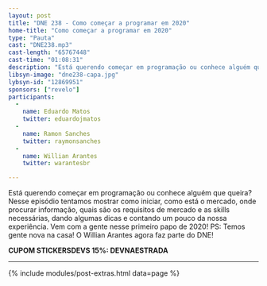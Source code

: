 ```yaml
---
layout: post
title: "DNE 238 - Como começar a programar em 2020"
home-title: "Como começar a programar em 2020"
type: "Pauta"
cast: "DNE238.mp3"
cast-length: "65767448"
cast-time: "01:08:31"
description: "Está querendo começar em programação ou conhece alguém que queira? Nesse episódio tentamos mostrar como iniciar, como está o mercado, onde procurar informação, quais são os requisitos de mercado e as skills necessárias, dando algumas dicas e contando um pouco da nossa experiência. Vem com a gente nesse primeiro papo de 2020! PS: Temos gente nova na casa! O Willian Arantes agora faz parte do DNE!"
libsyn-image: "dne238-capa.jpg"
lybsyn-id: "12869951"
sponsors: ["revelo"]
participants:
  -
    name: Eduardo Matos
    twitter: eduardojmatos
  -
    name: Ramon Sanches
    twitter: raymonsanches
  -
    name: Willian Arantes
    twitter: warantesbr

---
```


Está querendo começar em programação ou conhece alguém que queira? Nesse episódio tentamos mostrar como iniciar, como está o mercado, onde procurar informação, quais são os requisitos de mercado e as skills necessárias, dando algumas dicas e contando um pouco da nossa experiência. Vem com a gente nesse primeiro papo de 2020! PS: Temos gente nova na casa! O Willian Arantes agora faz parte do DNE!

<strong>CUPOM STICKERSDEVS 15%: DEVNAESTRADA</strong>
<br>

---

{% include modules/post-extras.html data=page %}
